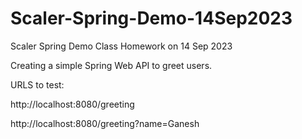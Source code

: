 # Scaler-Spring-Demo-14Sep2023
Scaler Spring Demo Class Homework on 14 Sep 2023

Creating a simple Spring Web API to greet users.

URLS to test:

http://localhost:8080/greeting

http://localhost:8080/greeting?name=Ganesh